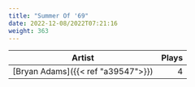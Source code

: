 ```yaml
---
title: "Summer Of '69"
date: 2022-12-08/2022T07:21:16
weight: 363
---
```




 Artist | Plays 
----- | -----:
[Bryan Adams]({{< ref "a39547">}}) | 4
